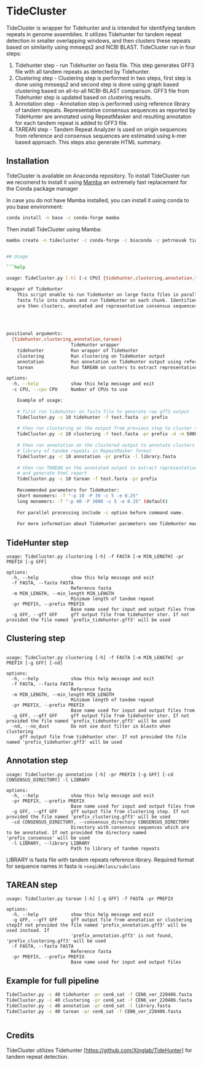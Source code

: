 # TideCluster

TideCluster is wrapper for Tidehunter and is intended for identifying tandem repeats in genome assemblies. 
It utilizes Tidehunter for tandem repeat detection in smaller overlapping windows, and then clusters these repeats based on similarity using mmseqs2 and NCBI BLAST.
TideCluster run in four steps:
1. Tidehunter step - run Tidehunter on fasta file. This step generates GFF3 file with all tandem repeats as detected by Tidehunter. 
2. Clustering step - Clustering step is performed in two steps, first step is done using mmseqs2 and second step is done using graph based clustering based on all-to-all NCBI-BLAST comparison. GFF3 file from Tidehunter step is updated based on clustering results. 
3. Annotation step - Annotation step is performed using reference library of tandem repeats. Representative consensus sequences as reported by TideHunter are annotated using RepeatMasker and resulting annotaton for each tandem repeat is added to GFF3 file.
4. TAREAN step - Tandem Repeat Analyzer is used on origin sequences from reference and consensus sequences are estimated using k-mer based approach. This steps also generate HTML summary.

## Installation

TideCluster is available on Anaconda repository. To install TideCluster run we recomend to install it using [Mamba](https://github.com/mamba-org/mamba) an extremely fast replacement for the Conda package manager

In case you do not have Mamba installed, you can install it using conda to you base environment:

```bash
conda install -n base -c conda-forge mamba
```

Then install TideCluster using Mamba:
    
```bash
mamba create -n tidecluster -c conda-forge -c bioconda -c petrnovak tidecluster
```

```bash

## Usage

```help

usage: TideCluster.py [-h] [-c CPU] {tidehunter,clustering,annotation,tarean} ...

Wrapper of TideHunter
    This script enable to run TideHunter on large fasta files in parallel. It splits
    fasta file into chunks and run TideHunter on each chunk. Identified tandem repeat 
    are then clusters, annotated and representative consensus sequences are extracted.
    
     
    

positional arguments:
  {tidehunter,clustering,annotation,tarean}
                        TideHunter wrapper
    tidehunter          Run wrapper of TideHunter
    clustering          Run clustering on TideHunter output
    annotation          Run annotation on TideHunter output using reference library of tandem repeats
    tarean              Run TAREAN on custers to extract representative sequences

options:
  -h, --help            show this help message and exit
  -c CPU, --cpu CPU     Number of CPUs to use

    Example of usage:
    
    # first run tidehunter on fasta file to generate raw gff3 output
    TideCluster.py -c 10 tidehunter -f test.fasta -pr prefix 
    
    # then run clustering on the output from previous step to cluster similar tandem repeats
    TideCluster.py -c 10 clustering -f test.fasta -pr prefix -d -m 5000
    
    # then run annotation on the clustered output to annotate clusters with reference
    # library of tandem repeats in RepeatMasker format
    TideCluster.py -c 10 annotation -pr prefix -l library.fasta
    
    # then run TAREAN on the annotated output to extract representative consensus
    # and generate html report
    TideCluster.py -c 10 tarean -f test.fasta -pr prefix
    
    Recommended parameters for TideHunter:
    short monomers: -T "-p 10 -P 39 -c 5 -e 0.25"
    long monomers: -T "-p 40 -P 3000 -c 5 -e 0.25" (default)
    
    For parallel processing include -c option before command name. 
    
    For more information about TideHunter parameters see TideHunter manual.

```

## TideHunter step

```help
usage: TideCluster.py clustering [-h] -f FASTA [-m MIN_LENGTH] -pr PREFIX [-g GFF]

options:
  -h, --help            show this help message and exit
  -f FASTA, --fasta FASTA
                        Reference fasta
  -m MIN_LENGTH, --min_length MIN_LENGTH
                        Minimum length of tandem repeat
  -pr PREFIX, --prefix PREFIX
                        Base name used for input and output files from
  -g GFF, --gff GFF     gff output file from tidehunter ster. If not provided the file named 'prefix_tidehunter.gff3' will be used
```

## Clustering step

```help

usage: TideCluster.py clustering [-h] -f FASTA [-m MIN_LENGTH] -pr PREFIX [-g GFF] [-nd]

options:
  -h, --help            show this help message and exit
  -f FASTA, --fasta FASTA
                        Reference fasta
  -m MIN_LENGTH, --min_length MIN_LENGTH
                        Minimum length of tandem repeat
  -pr PREFIX, --prefix PREFIX
                        Base name used for input and output files from
  -g GFF, --gff GFF     gff output file from tidehunter ster. If not provided the file named 'prefix_tidehunter.gff3' will be used
  -nd, --no_dust        Do not use dust filter in blastn when clustering
     gff output file from tidehunter ster. If not provided the file named 'prefix_tidehunter.gff3' will be used

```

## Annotation step

```help
usage: TideCluster.py annotation [-h] -pr PREFIX [-g GFF] [-cd CONSENSUS_DIRECTORY] -l LIBRARY

options:
  -h, --help            show this help message and exit
  -pr PREFIX, --prefix PREFIX
                        Base name used for input and output files from
  -g GFF, --gff GFF     gff output file from clustering step. If not provided the file named 'prefix_clustering.gff3' will be used
  -cd CONSENSUS_DIRECTORY, --consensus_directory CONSENSUS_DIRECTORY
                        Directory with consensus sequences which are to be annotated. If not provided the directory named 'prefix_consensus' will be used
  -l LIBRARY, --library LIBRARY
                        Path to library of tandem repeats

```

LIBRARY is fasta file with tandem repeats reference library.
Required format for sequence names  in fasta is `>seqid#class/subclass`


## TAREAN step

```help
usage: TideCluster.py tarean [-h] [-g GFF] -f FASTA -pr PREFIX

options:
  -h, --help            show this help message and exit
  -g GFF, --gff GFF     gff output file from annotation or clustering stepIf not provided the file named 'prefix_annotation.gff3' will be used instead. If
                        'prefix_annotation.gff3' is not found, 'prefix_clustering.gff3' will be used
  -f FASTA, --fasta FASTA
                        Reference fasta
  -pr PREFIX, --prefix PREFIX
                        Base name used for input and output files

```

## Example for full pipeline

```bash
TideCluster.py -c 40 tidehunter -pr cen6_sat -f CEN6_ver_220406.fasta 
TideCluster.py -c 40 clustering -pr cen6_sat -f CEN6_ver_220406.fasta
TideCluster.py -c 40 annotation -pr cen6_sat -l library.fasta
TideCluster.py -c 40 tarean -pr cen6_sat -f CEN6_ver_220406.fasta 



```

## Credits

TideCluster utilizes Tidehunter [https://github.com/Xinglab/TideHunter] for tandem repeat detection.

